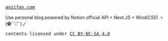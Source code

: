 <samp><a href="https://anzifan.com" target="_blank" rel="noopener noreferrer">anzifan.com</a></samp>

Use personal blog powered by Notion official API + Next.JS + WindiCSS!
ヽ(✿ﾟ▽ﾟ)ノ 

<samp>contents licensed under <a href='https://creativecommons.org/licenses/by-nc-sa/4.0/'>CC BY-NC-SA 4.0</a></samp>
